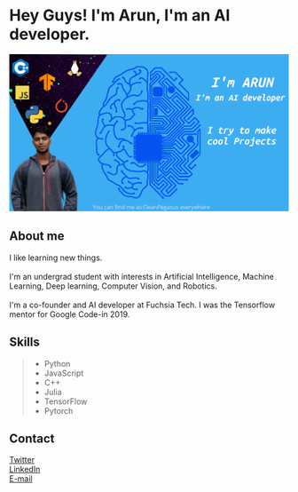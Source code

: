 # Hey Guys! I'm Arun, I'm an AI developer.

<img src = "https://raw.githubusercontent.com/CleanPegasus/CleanPegasus/master/readme_resources/Banner.png">

## About me
I like learning new things.
<br>
<br>
I'm an undergrad student with interests in Artificial Intelligence, Machine Learning, Deep learning, Computer Vision, and Robotics.
<br>
<br>
I'm a co-founder and AI developer at Fuchsia Tech. I was the Tensorflow mentor for Google Code-in 2019.


## Skills
> - Python
> - JavaScript
> - C++
> - Julia
> - TensorFlow
> - Pytorch

## Contact

[Twitter](https://twitter.com/CleanPegasus)
<br>
[LinkedIn](https://www.linkedin.com/in/arunkumar-l/)
<br>
[E-mail](arunk609@gmail.com)
